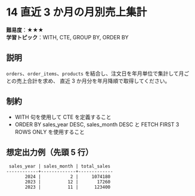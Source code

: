 # 14 直近 3 か月の月別売上集計

**難易度**：★★★  
**学習トピック**：WITH, CTE, GROUP BY, ORDER BY

## 説明
`orders`、`order_items`、`products` を結合し、注文日を年月単位で集計して月ごとの売上合計を求め、
直近 3 か月分を年月降順で取得してください。

## 制約
* WITH 句を使用して CTE を定義すること
* ORDER BY sales_year DESC, sales_month DESC と FETCH FIRST 3 ROWS ONLY を使用すること

## 想定出力例（先頭 5 行）
 
```
 sales_year | sales_month | total_sales 
------------+-------------+-------------
       2024 |           2 |     1074180
       2023 |          12 |       17260
       2023 |          11 |      123400
```
